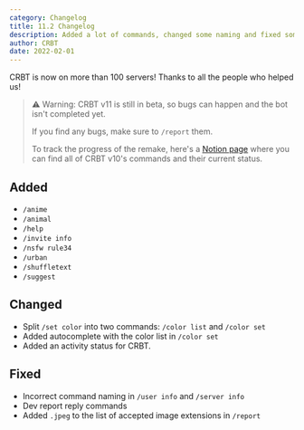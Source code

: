 ```yaml
---
category: Changelog
title: 11.2 Changelog
description: Added a lot of commands, changed some naming and fixed some bugs
author: CRBT
date: 2022-02-01
---
```


<script lang="ts">
	import MetaTags from '$lib/components/MetaTags.svelte'; import BlogHeader from
	'$lib/components/BlogHeader.svelte';
</script>

<MetaTags title={title} description={description} />
<BlogHeader metadata={metadata} />

CRBT is now on more than 100 servers! Thanks to all the people who helped us!

> ⚠ Warning: CRBT v11 is still in beta, so bugs can happen and the bot isn't completed yet.
>
> If you find any bugs, make sure to `/report` them.
>
> To track the progress of the remake, here's a [Notion page](https://clembs.notion.site/7219f79b49c549e785fe6734c748f33c?v=b32a606e6b3343a285a0a45248f1b1b3) where you can find all of CRBT v10's commands and their current status.

## Added

- `/anime`
- `/animal`
- `/help`
- `/invite info`
- `/nsfw rule34`
- `/urban`
- `/shuffletext`
- `/suggest`

## Changed

- Split `/set color` into two commands: `/color list` and `/color set`
- Added autocomplete with the color list in `/color set`
- Added an activity status for CRBT.

## Fixed

- Incorrect command naming in `/user info` and `/server info`
- Dev report reply commands
- Added `.jpeg` to the list of accepted image extensions in `/report`
